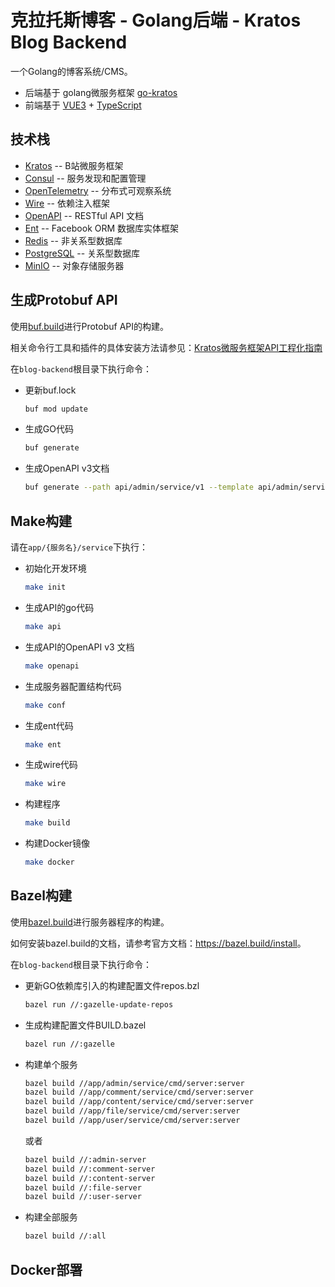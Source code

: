# 克拉托斯博客 - Golang后端 - Kratos Blog Backend

一个Golang的博客系统/CMS。

- 后端基于 golang微服务框架 [go-kratos](https://go-kratos.dev/)
- 前端基于 [VUE3](https://vuejs.org/) + [TypeScript](https://www.typescriptlang.org/)

## 技术栈

* [Kratos](https://go-kratos.dev/) -- B站微服务框架
* [Consul](https://www.consul.io/) -- 服务发现和配置管理
* [OpenTelemetry](https://opentelemetry.io/) -- 分布式可观察系统
* [Wire](https://github.com/google/wire) -- 依赖注入框架
* [OpenAPI](https://www.openapis.org/) -- RESTful API 文档
* [Ent](https://entgo.io/) -- Facebook ORM 数据库实体框架
* [Redis](https://redis.io/) -- 非关系型数据库
* [PostgreSQL](https://www.postgresql.org/) -- 关系型数据库
* [MinIO](https://min.io/) -- 对象存储服务器

## 生成Protobuf API

使用[buf.build](https://buf.build/)进行Protobuf API的构建。

相关命令行工具和插件的具体安装方法请参见：[Kratos微服务框架API工程化指南](https://juejin.cn/post/7191095845096259641)

在`blog-backend`根目录下执行命令：

- 更新buf.lock

    ```bash
    buf mod update
    ```

- 生成GO代码

    ```bash
    buf generate
    ```

- 生成OpenAPI v3文档

    ```bash
    buf generate --path api/admin/service/v1 --template api/admin/service/v1/buf.openapi.gen.yaml
    ```

## Make构建

请在`app/{服务名}/service`下执行：

- 初始化开发环境

   ```bash
   make init
   ```

- 生成API的go代码

   ```bash
   make api
   ```

- 生成API的OpenAPI v3 文档

   ```bash
   make openapi
   ```

- 生成服务器配置结构代码

   ```bash
   make conf
   ```

- 生成ent代码

   ```bash
   make ent
   ```

- 生成wire代码

   ```bash
   make wire
   ```

- 构建程序

   ```bash
   make build
   ```

- 构建Docker镜像

   ```bash
   make docker
   ```

## Bazel构建

使用[bazel.build](https://bazel.build/)进行服务器程序的构建。

如何安装bazel.build的文档，请参考官方文档：<https://bazel.build/install>。

在`blog-backend`根目录下执行命令：

- 更新GO依赖库引入的构建配置文件repos.bzl

   ```bash
   bazel run //:gazelle-update-repos
   ```

- 生成构建配置文件BUILD.bazel

   ```bash
   bazel run //:gazelle
   ```

- 构建单个服务

  ```bash
  bazel build //app/admin/service/cmd/server:server
  bazel build //app/comment/service/cmd/server:server
  bazel build //app/content/service/cmd/server:server
  bazel build //app/file/service/cmd/server:server
  bazel build //app/user/service/cmd/server:server
  ```

  或者

  ```bash
  bazel build //:admin-server
  bazel build //:comment-server
  bazel build //:content-server
  bazel build //:file-server
  bazel build //:user-server
  ```

- 构建全部服务

  ```bash
  bazel build //:all
  ```

## Docker部署
